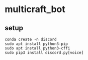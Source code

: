 # multicraft_bot

## setup
```
conda create -n discord
sudo apt install python3-pip
sudo apt install python3-cffi
sudo pip3 install discord.py[voice]

```